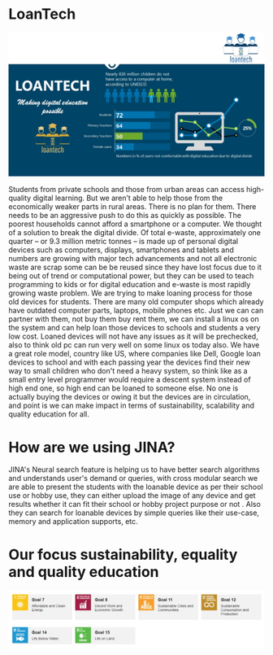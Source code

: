 # LoanTech

![alt text](https://github.com/newturk/LoanTech/blob/master/loantech.jpg?raw=true)

Students from private schools and those from urban areas can access high-quality digital learning. But we aren’t able to help those from the economically weaker parts in rural areas. There is no plan for them. There needs to be an aggressive push to do this as quickly as possible. The poorest households cannot afford a smartphone or a computer. We thought of a solution to break the digital divide. Of total e-waste, approximately one quarter – or 9.3 million metric tonnes – is made up of personal digital devices such as computers, displays, smartphones and tablets and numbers are growing with major tech advancements and not all electronic waste are scrap some can be be reused since they have lost focus due to it being out of trend or computational power, but they can be used to teach programming to kids or for digital education and e-waste is most rapidly growing waste problem. We are trying to make loaning process for those old devices for students. There are many old computer shops which already have outdated computer parts, laptops, mobile phones etc. Just we can can partner with them, not buy them buy rent them, we can install a linux os on the system and can help loan those devices to schools and students a very low cost. Loaned devices will not have any issues as it will be prechecked, also to think old pc can run very well on some linux os today also. We have a great role model, country like US, where companies like Dell, Google loan devices to school and with each passing year the devices find their new way to small children who don't need a heavy system, so think like as a small entry level programmer would require a descent system instead of high end one, so high end can be loaned to someone else. No one is actually buying the devices or owing it but the devices are in circulation, and point is we can make impact in terms of sustainability, scalability and quality education for all.


# How are we using JINA?

JINA's Neural search feature is helping us to have better search algorithms and understands user's demand or queries, with cross modular search we are able to present the students with the loanable device as per their school use or hobby use, they can either upload the image of any device and get results whether it can fit their school or hobby project purpose or not . Also they can search for loanable devices by simple queries like their use-case, memory and application supports, etc.

# Our focus sustainability, equality and quality education

![alt text](https://github.com/newturk/LoanTech/blob/master/sdgFocus.jpg?raw=true)
